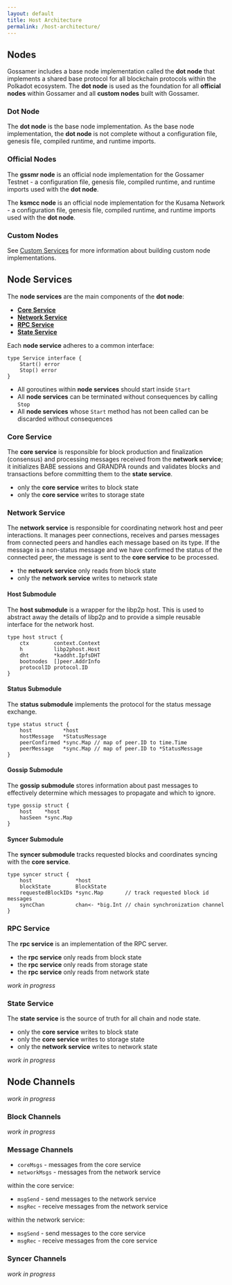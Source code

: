 ```yaml
---
layout: default
title: Host Architecture
permalink: /host-architecture/
---
```


## Nodes

Gossamer includes a base node implementation called the **dot node** that implements a shared base protocol for all blockchain protocols within the Polkadot ecosystem. The **dot node** is used as the foundation for all **official nodes** within Gossamer and all **custom nodes** built with Gossamer.

### Dot Node

The **dot node** is the base node implementation. As the base node implementation, the **dot node** is not complete without a configuration file, genesis file, compiled runtime, and runtime imports.

### Official Nodes

The **gssmr node** is an official node implementation for the Gossamer Testnet - a configuration file, genesis file, compiled runtime, and runtime imports used with the **dot node**.

The **ksmcc node** is an official node implementation for the Kusama Network - a configuration file, genesis file, compiled runtime, and runtime imports used with the **dot node**.

### Custom Nodes

See [Custom Services](/custom-services/) for more information about building custom node implementations.

## Node Services

The **node services** are the main components of the **dot node**:

- **[Core Service](#Core-Service)**
- **[Network Service](#Network-Service)**
- **[RPC Service](#RPC-Service)**
- **[State Service](#State-Service)**

Each **node service** adheres to a common interface:

```go=
type Service interface {
	Start() error
	Stop() error
}
```

- All goroutines within **node services** should start inside `Start`
- All **node services**  can be terminated without consequences by calling `Stop`
- All **node services** whose `Start` method has not been called can be discarded without consequences

### Core Service

The **core service** is responsible for block production and finalization (consensus) and processing messages received from the **network service**; it initializes BABE sessions and GRANDPA rounds and validates blocks and transactions before committing them to the **state service**. 

- only the **core service** writes to block state
- only the **core service** writes to storage state

### Network Service

The **network service** is responsible for coordinating network host and peer interactions. It manages peer connections, receives and parses messages from connected peers and handles each message based on its type. If the message is a non-status message and we have confirmed the status of the connected peer, the message is sent to the **core service** to be processed.

- the **network service** only reads from block state
- only the **network service** writes to network state

#### Host Submodule

The **host submodule** is a wrapper for the libp2p host. This is used to abstract away the details of libp2p and to provide a simple reusable interface for the network host.

```go=
type host struct {
	ctx        context.Context
	h          libp2phost.Host
	dht        *kaddht.IpfsDHT
	bootnodes  []peer.AddrInfo
	protocolID protocol.ID
}
```

#### Status Submodule

The **status submodule** implements the protocol for the status message exchange.

```go=
type status struct {
	host          *host
	hostMessage   *StatusMessage
	peerConfirmed *sync.Map // map of peer.ID to time.Time
	peerMessage   *sync.Map // map of peer.ID to *StatusMessage
}
```

#### Gossip Submodule

The **gossip submodule** stores information about past messages to effectively determine which messages to propagate and which to ignore.

```go=
type gossip struct {
	host    *host
	hasSeen *sync.Map
}
```

#### Syncer Submodule

The **syncer submodule** tracks requested blocks and coordinates syncing with the **core service**.

```go=
type syncer struct {
	host              *host
	blockState        BlockState
	requestedBlockIDs *sync.Map       // track requested block id messages
	syncChan          chan<- *big.Int // chain synchronization channel
}
```

### RPC Service

The **rpc service** is an implementation of the RPC server.

- the **rpc service** only reads from block state
- the **rpc service** only reads from storage state
- the **rpc service** only reads from network state

_work in progress_

### State Service

The **state service** is the source of truth for all chain and node state.

- only the **core service** writes to block state
- only the **core service** writes to storage state
- only the **network service** writes to network state

_work in progress_

## Node Channels

_work in progress_

### Block Channels

_work in progress_

### Message Channels

- `coreMsgs` - messages from the core service
- `networkMsgs` - messages from the network service

within the core service:

- `msgSend` - send messages to the network service
- `msgRec` - receive messages from the network service

within the network service:

- `msgSend` - send messages to the core service
- `msgRec` - receive messages from the core service

### Syncer Channels

_work in progress_
